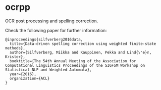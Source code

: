 # ocrpp
OCR post processing and spelling correction.

Check the following paper for further information:

```
@inproceedings{silfverberg2016data,
  title={Data-driven spelling correction using weighted finite-state methods},
  author={Silfverberg, Miikka and Kauppinen, Pekka and Lind{\'e}n, Krister},
  booktitle={The 54th Annual Meeting of the Association for Computational Linguistics Proceedings of the SIGFSM Workshop on                Statistical NLP and Weighted Automata},
  year={2016},
  organization={ACL}
}
```
